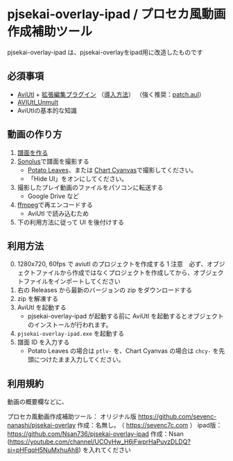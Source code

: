 # pjsekai-overlay-ipad / プロセカ風動画作成補助ツール

pjsekai-overlay-ipad は、pjsekai-overlayをipad用に改造したものです

## 必須事項

- [AviUtl](http://spring-fragrance.mints.ne.jp/aviutl/) + [拡張編集プラグイン](http://spring-fragrance.mints.ne.jp/aviutl/) （[導入方法](https://aviutl.info/dl-innsuto-ru/)）
  （強く推奨：[patch.aul](https://scrapbox.io/ePi5131/patch.aul)）
- [AVIUtl_Unmult](https://github.com/mes51/AVIUtl_Unmult)
- AviUtlの基本的な知識

## 動画の作り方

1. [譜面を作る](https://wiki.purplepalette.net/create-charts)
2. [Sonolus](https://sonolus.com/)で譜面を撮影する
   - [Potato Leaves](https://github.com/sevenc-nanashi/potato_leaves)、または [Chart Cyanvas](https://cc.sevenc7c.com)で撮影してください。
   - 「Hide UI」をオンにしてください。
3. 撮影したプレイ動画のファイルをパソコンに転送する
   - Google Drive など
4. [ffmpeg](https://www.ffmpeg.org/)で再エンコードする
   - AviUtl で読み込むため
5. 下の利用方法に従って UI を後付けする

## 利用方法

0. 1280x720, 60fps で aviutl のプロジェクトを作成する
1  注意　必ず、オブジェクトファイルから作成ではなくプロジェクトを作成してから、オブジェクトファイルをインポートしてください
2. 右の Releases から最新のバージョンの zip をダウンロードする
3. zip を解凍する
4. AviUtl を起動する
   - pjsekai-overlay-ipad が起動する前に AviUtl を起動するとオブジェクトのインストールが行われます。
5. `pjsekai-overlay-ipad.exe` を起動する
6. 譜面 ID を入力する
   - Potato Leaves の場合は `ptlv-` を、Chart Cyanvas の場合は `chcy-` を先頭につけたまま入力してください。

## 利用規約

動画の概要欄などに、

プロセカ風動画作成補助ツール：
  オリジナル版 https://github.com/sevenc-nanashi/pjsekai-overlay
  作成：名無し｡ （ https://sevenc7c.com ）
  ipad版：https://github.com/Nsan736/pjsekai-overlay-ipad
  作成：Nsan  (https://youtube.com/channel/UCOyHw_H6jFwprHaPuvzDLDQ?si=pHFqqH5NuMxhuAh8)
  を入れてください

